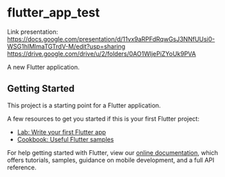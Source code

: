 # flutter_app_test

Link presentation: https://docs.google.com/presentation/d/11vx9aRPFdRqwGsJ3NNfUUsi0-WSG1hIMlmaTGTrdV-M/edit?usp=sharing
https://drive.google.com/drive/u/2/folders/0AO1WljePiZYoUk9PVA

A new Flutter application.

## Getting Started

This project is a starting point for a Flutter application.

A few resources to get you started if this is your first Flutter project:

- [Lab: Write your first Flutter app](https://flutter.dev/docs/get-started/codelab)
- [Cookbook: Useful Flutter samples](https://flutter.dev/docs/cookbook)

For help getting started with Flutter, view our
[online documentation](https://flutter.dev/docs), which offers tutorials,
samples, guidance on mobile development, and a full API reference.
